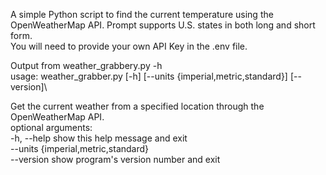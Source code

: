 A simple Python script to find the current temperature using the OpenWeatherMap API. Prompt supports U.S. states in both long and short form.\
You will need to provide your own API Key in the .env file.

Output from weather_grabbery.py -h\
usage: weather_grabber.py [-h] [--units {imperial,metric,standard}] [--version]\

Get the current weather from a specified location through the OpenWeatherMap API.\
optional arguments:\
  -h, --help            show this help message and exit\
  --units {imperial,metric,standard}\
  --version             show program's version number and exit
